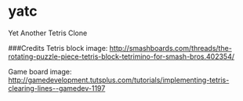 # yatc
Yet Another Tetris Clone

###Credits
Tetris block image: http://smashboards.com/threads/the-rotating-puzzle-piece-tetris-block-tetrimino-for-smash-bros.402354/

Game board image: http://gamedevelopment.tutsplus.com/tutorials/implementing-tetris-clearing-lines--gamedev-1197